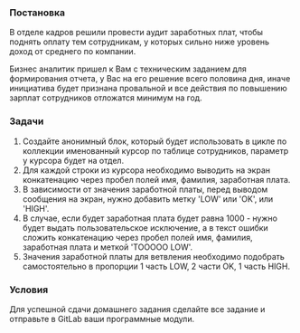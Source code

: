 ###  Постановка
В отделе кадров решили провести аудит заработных плат, чтобы поднять оплату тем сотрудникам, у которых сильно ниже уровень доход от среднего по компании.

Бизнес аналитик пришел к Вам с техническим заданием для формирования отчета, у Вас на его решение всего половина дня, иначе инициатива будет признана провальной и все действия по повышению зарплат сотрудников отложатся минимум на год. 

### Задачи
1. Создайте анонимный блок, который будет использовать в цикле по коллекции именованный курсор по таблице сотрудников, параметр у курсора будет на отдел.
2. Для каждой строки из курсора необходимо выводить на экран конкатенацию через пробел полей имя, фамилия, заработная плата.
3. В зависимости от значения заработной платы, перед выводом сообщения на экран, нужно добавить метку 'LOW' или 'OK', или 'HIGH'.
4. В случае, если будет заработная плата будет равна 1000 - нужно будет выдать пользовательское исключение, а в текст ошибки сложить конкатенацию через пробел полей имя, фамилия, заработная плата и меткой 'TOOOOO LOW'. 
5. Значения заработной платы для ветвления необходимо подобрать самостоятельно в пропорции 1 часть LOW, 2 части OK, 1 часть HIGH.

### Условия
Для успешной сдачи домашнего задания сделайте все задание и отправьте в GitLab ваши программные модули.
